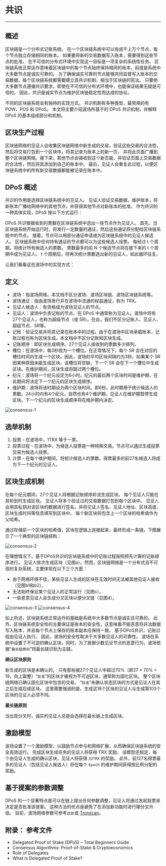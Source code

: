 # 共识
***
## 概述
区块链是一个分布式记账系统。
在一个区块链系统中可以有成千上万个节点，每个节点独立存储相同的账本。
如果要将新的交易数据写入账本，需要得到这些节点的批准。
在不可信的分布式环境中实现这一目标是一项复杂的系统性任务。
区块链系统正常运作意味着区块链中的每个节点始终保持相同的账本，前提是系统中大多数节点是诚实可靠的。
为了确保诚实可靠的节点能够共同监督写入账本的交易数据，每个区块链系统都需要建立其共识机制，相当于区块链的宪法。
只要绝大多数节点遵循共识要求，即使在不可信的分布式环境中，也能保证结果无疑是可信的。
因此，共识是诚实节点为维护区块链稳定性而达成的协议。

不同的区块链系统会有独特的实现方式。
共识机制有多种类型，最常用的有 POW、POS 和 DPoS。
本文将主要介绍波场所基于的 DPoS 共识机制，并解释 DPoS 的基本组成部分和机制。

## 区块生产过程
区块链网络的见证人会收集区块链网络中新生成的交易，验证这些交易的合法性，然后将交易打包到一个区块中，将其记录为账本上的新一页，
并将此页面广播到整个区块链网络。接下来，其他节点会接收到这个新页面，并验证页面上交易数据的合法性，然后将其添加到自己的账本中。
最后，见证人会重复此过程，以便区块链系统中的所有新交易数据都能被记录在账本中。

## DPoS 概述
共识的作用是选择区块链系统中的见证人。
见证人验证交易数据，维护账本，将新账本广播给网络中的其他节点，并获得其他节点对新账本的批准。
作为共识的一种具体实现，DPoS 按以下方式运行：

DPoS 共识根据收到的票数在区块链系统中选出一些节点作为见证人。
首先，当区块链系统开始运行时，将发行一定数量的通证，然后这些通证将分配给区块链系统中的节点。
接着，节点可以用部分通证申请成为区块链系统中的见证人候选人。
区块链系统中任何持有通证的节点都可以为这些候选人投票。
每经过 t 个周期，将统计所有候选人的票数。
票数最多的前 N 个候选节点将在接下来的 t 个周期中成为见证人。
t 个周期后，将再次统计票数选出新的见证人，如此循环往复。

让我们看看这在波场中的实现方式：

## 定义

- 波场：指波场网络。本文档不区分波场、波场区块链、波场区块链系统等。
- 波场通证：指由波场发行并在波场中流通的权益通证，称为 TRX。
- 见证人候选人：有资格成为波场见证人的节点。
- 见证人：波场中负责记账的节点。在 DPoS 中通常称为见证人。波场中将有27个见证人，也称为超级节点（或 SR）。在此，我们不区分记账人、见证人、超级节点、SR等。
- 记账：验证交易并将其记录在账本中的过程。由于在波场中区块承载账本，记账过程也称为区块生成。本文档中不区分记账和区块生成。
- 记账顺序：即区块生成顺序。27个见证人按收到的票数多少排列。
- 槽位：在波场中，每3秒视为一个槽位。在正常情况下，每个 SR 会在对应的槽位时间内生成一个区块。因此，波场的平均区块间隔约为3秒。如果某个 SR 因某种原因未能生成区块，该槽位将空缺，下一个 SR 会在下一个槽位中生成区块。在维护期间，区块生成将跳过两个槽位。
- 纪元：波场将一个纪元设定为6小时。纪元的最后两个区块时间是维护期，在此期间将决定下一个纪元的区块生成顺序。
- 维护期：波场将该时期设为两个区块时间，即6秒。此时期用于统计候选人的票数。24小时内有4个纪元，自然也有4个维护期。见证人在维护期暂停生成区块。下一个纪元的区块生成顺序将在维护期内决定。

![consensus-1](consensus-1.jpg)



## 选举机制

1. 投票 - 在波场中，1TRX 等于一票。
2. 投票过程 - 在波场中，为候选人投票是一种特殊交易。节点可以通过生成投票交易为候选人投票。
3. 计票 - 在每个维护期间，将统计候选人的票数。得票最多的前27名候选人将成为下一个纪元的见证人。


## 区块生成机制
在每个纪元期间，27个见证人将根据记账顺序轮流生成区块。
每个见证人只能在其轮到时生成区块。
见证人将多个验证过的交易数据打包到每个区块中。
见证人会用其私钥对该区块的数据进行签名，并将见证人签名、见证人地址、区块高度、区块生成时间等信息填写到区块中。
每个新区块将包含上一个区块的哈希值作为父哈希。

通过存储前一个区块的哈希值，区块在逻辑上连接起来，最终形成一条链。下图展示了一个典型的区块链结构：

![consensus-2](consensus-2.jpg)

在理想情况下，基于DPoS共识的区块链系统中的记账过程按照预先计算的记账顺序进行。
见证人依次生成区块（见图a）。然而，区块链网络是一个分布式且不可信的复杂系统，主要体现在以下三个方面：

- 由于网络环境不佳，某些见证人生成的区块在无效时间无法被其他见证人接收（见图b1和b2）。
- 无法始终保证某个见证人的正常运行（见图c）。
- 一些恶意见证人会生成分叉区块以便分叉链（见图d）。

![consensus-3](consensus-3.jpg)
![consensus-4](consensus-4.jpg)

如上所述，区块链系统正常运作的基础是系统中大多数节点是诚实且可靠的。
此外，区块链系统安全性的主要保证是账本的安全性，这意味着不能恶意将非法数据写入账本，并且每个节点上保存的账本副本应保持一致。
基于DPoS共识，记账过程由见证人执行。
因此，波场的安全性取决于大多数见证人的可靠性。
波场在系统中设置了不可逆的确认区块。同时，为了抵御少数见证节点的恶意行为，波场依据“`最长链原则`”将最长链识别为主链。

**确认区块原则**

新生成的区块是未确认的。
只有那些被27个见证人中超过70%（即27 * 70% = 19，向上取整）“`批准`”的区块才被视为不可逆区块，通常称为固化区块。
整个区块链网络已确认固化区块中包含的交易。
“`批准`”未确认状态区块的方式是见证人在其之后生成后续区块。
这里需要强调的是，生成这18个区块的见证人与生成第103个区块的见证人必须不同。

**最长链原则**

当出现分叉时，诚实的见证人总是会选择在最长链上生成区块。

## 激励模型
波场设置了一个激励模型，以鼓励节点参与和网络扩展，从而确保区块链系统的安全高效运行。
完成区块生成任务的见证人将获得 TRX 奖励。
该模型还规定，每个由见证人生成的确认区块，见证人将获得 `32TRX` 的奖励。
此外，前127名得票最多的见证人（包括见证人候选人）将在每个 `Epoch` 的维护期间获得按比例分配的奖励。

## 基于提案的参数调整
DPoS 的一个显著特点是可以在链上提出任何参数调整，见证人将通过发起投票来决定是否批准该提案。
这种方法的优点是避免了在添加新功能时进行硬分叉升级。
目前，波场网络参数可参考`此处`或 [Tronscan](https://tronscan.org/#/sr/committee)。

## 附录： 参考文件

- Delegated Proof of Stake (DPoS) – Total Beginners Guide
- Consensus Algorithms: Proof-of-Stake & Cryptoeconomics
- Role of Delegates
- What is Delegated Proof of Stake?


























